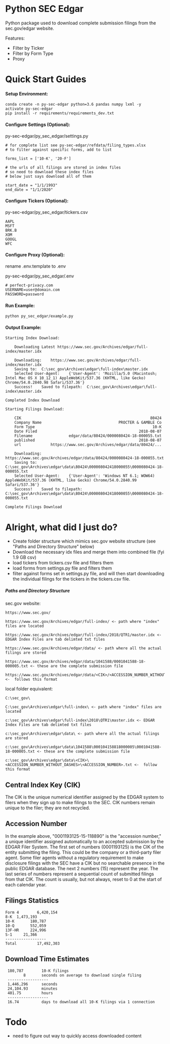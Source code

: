 Python SEC Edgar
=============

Python package used to download complete submission filings from the sec.gov/edgar website.


Features:
 - Filter by Ticker
 - Filter by Form Type
 - Proxy

# Quick Start Guides

#### Setup Environment:

    conda create -n py-sec-edgar python=3.6 pandas numpy lxml -y
    activate py-sec-edgar
    pip install -r requirements/requirements_dev.txt

#### Configure Settings (Optional):

py-sec-edgar/py_sec_edgar/settings.py

    # for complete list see py-sec-edgar/refdata/filing_types.xlsx
    # to filter against specific forms, add to list

    forms_list = ['10-K', '20-F']

    # the urls of all filings are stored in index files
    # so need to download these index files
    # below just says download all of them

    start_date = "1/1/1993"
    end_date = "1/1/2020"

#### Configure Tickers (Optional):

py-sec-edgar/py_sec_edgar/tickers.csv

    AAPL
    MSFT
    BRK.B
    XOM
    GOOGL
    WFC

#### Configure Proxy (Optional):

rename .env.template to .env

py-sec-edgar/py_sec_edgar/.env

    # perfect-privacy.com
    USERNAME=user@domain.com
    PASSWORD=password


#### Run Example:

    python py_sec_edgar/example.py

#### Output Example:

    Starting Index Download:

        Downloading Latest https://www.sec.gov/Archives/edgar/full-index/master.idx

        Downloading: 	https://www.sec.gov/Archives/edgar/full-index/master.idx
        Saving to: 	C:\sec_gov\Archives\edgar\full-index\master.idx
        Selected User-Agent:	{'User-Agent': 'Mozilla/5.0 (Macintosh; Intel Mac OS X 10_12_1) AppleWebKit/537.36 (KHTML, like Gecko) Chrome/54.0.2840.98 Safari/537.36'}
        Success!	Saved to filepath:	C:\sec_gov\Archives\edgar\full-index\master.idx

    Completed Index Download

    Starting Filings Download:

        CIK                                                         80424
        Company Name                                  PROCTER & GAMBLE Co
        Form Type                                                    10-K
        Date Filed                                             2018-08-07
        Filename                edgar/data/80424/0000080424-18-000055.txt
        published                                              2018-08-07
        url             https://www.sec.gov/Archives/edgar/data/80424/...

        Downloading: 	https://www.sec.gov/Archives/edgar/data/80424/0000080424-18-000055.txt
        Saving to: 	C:\sec_gov\Archives\edgar\data\80424\000008042418000055\0000080424-18-000055.txt
        Selected User-Agent:	{'User-Agent': 'Windows NT 6.1; WOW64) AppleWebKit/537.36 (KHTML, like Gecko) Chrome/54.0.2840.99 Safari/537.36'}
        Success!	Saved to filepath:	C:\sec_gov\Archives\edgar\data\80424\000008042418000055\0000080424-18-000055.txt

    Complete Filings Download




# Alright, what did I just do?
 - Create folder structure which mimics sec.gov website structure (see "Paths and Directory Structure" below)
 - Download the necessary idx files and merge them into combined file (fyi 1.9 GB csv)
 - load tickers from tickers.csv file and filters them
 - load forms from settings.py file and filters them
 - filter against forms set in settings.py file, and will then start downloading the individual filings for the tickers in the tickers.csv file.


##### Paths and Directory Structure

   sec.gov website:

    https://www.sec.gov/

    https://www.sec.gov/Archives/edgar/full-index/ <- path where "index" files are located

    https://www.sec.gov/Archives/edgar/full-index/2018/QTR1/master.idx <- EDGAR Index Files are tab delimted txt files

    https://www.sec.gov/Archives/edgar/data/ <- path where all the actual filings are stored

    https://www.sec.gov/Archives/edgar/data/1041588/0001041588-18-000005.txt <- these are the complete submission file

    https://www.sec.gov/Archives/edgar/data/<CIK>/<ACCESSION_NUMBER_WITHOUT_DASHES>/<ACCESSION_NUMBER>.txt <-  follows this format

local folder equivalent:

    C:\sec_gov\

    C:\sec_gov\Archives\edgar\full-index\ <- path where "index" files are located

    c:\sec_gov\Archives\edgar\full-index\2018\QTR1\master.idx <- EDGAR Index Files are tab delimted txt files

    c:\sec_gov\Archives\edgar\data\ <- path where all the actual filings are stored

    c:\sec_gov\Archives\edgar\data\1041588\000104158818000005\0001041588-18-000005.txt <- these are the complete submission file

    c:\sec_gov\Archives\edgar\data\<CIK>\<ACCESSION_NUMBER_WITHOUT_DASHES>\<ACCESSION_NUMBER>.txt <-  follow this format


Central Index Key (CIK)
-----------------------
The CIK is the unique numerical identifier assigned by the EDGAR system to filers when they sign up to make filings to the SEC. CIK numbers remain unique to the filer; they are not recycled.

Accession Number
---------------
In the example above, "0001193125-15-118890" is the "accession number," a unique identifier assigned automatically to an accepted submission by the EDGAR Filer System. The first set of numbers (0001193125) is the CIK of the entity submitting the filing. This could be the company or a third-party filer agent. Some filer agents without a regulatory requirement to make disclosure filings with the SEC have a CIK but no searchable presence in the public EDGAR database. The next 2 numbers (15) represent the year. The last series of numbers represent a sequential count of submitted filings from that CIK. The count is usually, but not always, reset to 0 at the start of each calendar year.



Filings Statistics
------------------

    Form 4        6,420,154
    8-K	 1,473,193
    10-K	   180,787
    10-Q	   552,059
    13F-HR	   224,996
    S-1	    21,366
    ------------------
    Total         17,492,303


Download Time Estimates
-----------------------

	 180,787        10-K filings
            8       seconds on average to download single filing
     ------------------
     1,446,296 	    seconds
	 24,104.93 	    minutes
	 401.75 	    hours
     ------------------
	 16.74 	        days to download all 10-K filings via 1 connection


# Todo
 * need to figure out way to quickly access downloaded content
